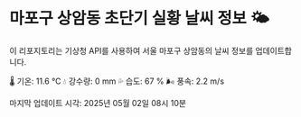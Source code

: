 
# 마포구 상암동 초단기 실황 날씨 정보 🌤️

이 리포지토리는 기상청 API를 사용하여 서울 마포구 상암동의 날씨 정보를 업데이트합니다. 

🌡️ 기온: 11.6 ℃
💧 강수량: 0 mm
💦 습도: 67 %
🌬️ 풍속: 2.2 m/s

마지막 업데이트 시각: 2025년 05월 02일 08시 10분    
